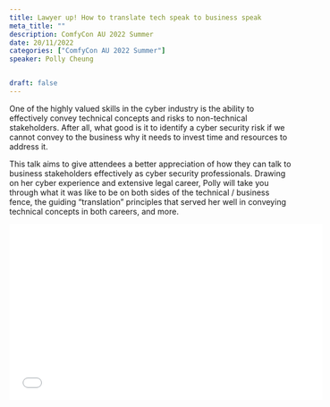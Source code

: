 ```yaml
---
title: Lawyer up! How to translate tech speak to business speak
meta_title: ""
description: ComfyCon AU 2022 Summer
date: 20/11/2022
categories: ["ComfyCon AU 2022 Summer"]
speaker: Polly Cheung


draft: false
---
```

One of the highly valued skills in the cyber industry is the ability to effectively convey technical concepts and risks to non-technical stakeholders. After all, what good is it to identify a cyber security risk if we cannot convey to the business why it needs to invest time and resources to address it.

This talk aims to give attendees a better appreciation of how they can talk to business stakeholders effectively as cyber security professionals. Drawing on her cyber experience and extensive legal career, Polly will take you through what it was like to be on both sides of the technical / business fence, the guiding “translation” principles that served her well in conveying technical concepts in both careers, and more.

<iframe width="560" height="315" src="None" title="YouTube video player" frameborder="0" allow="accelerometer; autoplay; clipboard-write; encrypted-media; gyroscope; picture-in-picture; web-share" allowfullscreen></iframe>